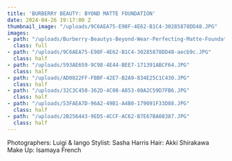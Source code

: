 ```yaml
---
title: 'BURBERRY BEAUTY: BYOND MATTE FOUNDATION'
date: 2024-04-26 19:17:00 Z
thumbnail_image: "/uploads/9C6AEA75-E98F-4E62-B1C4-30285878DD48.JPG"
images:
- path: "/uploads/Burberry-Beautys-Beyond-Wear-Perfecting-Matte-Foundation.avif"
  class: full
- path: "/uploads/9C6AEA75-E98F-4E62-B1C4-30285878DD48-aecb9c.JPG"
  class: half
- path: "/uploads/593AE659-9C98-4E44-BEE7-171391ABCF64.JPG"
  class: half
- path: "/uploads/AD0822FF-FBBF-42E7-B2A9-834E25C1C430.JPG"
  class: half
- path: "/uploads/32C3C450-362D-4C08-A853-08A2C59D7FB6.JPG"
  class: half
- path: "/uploads/53FAEA7D-96A2-49B1-A4B0-179091F33D88.JPG"
  class: half
- path: "/uploads/2B256443-9ED5-4CCF-AC62-B7E67BA08387.JPG"
  class: half
---
```


Photographers: Luigi & Iango
Stylist: Sasha Harris
Hair: Akki Shirakawa
Make Up: Isamaya French
